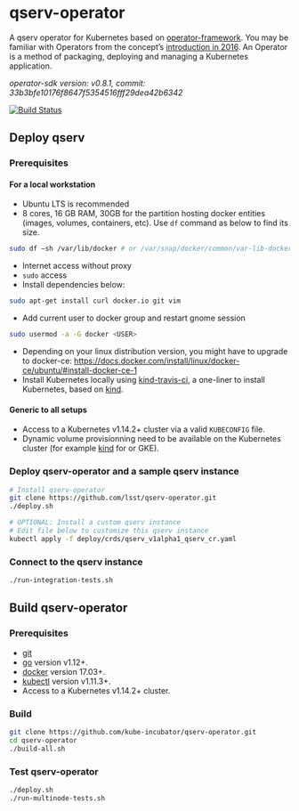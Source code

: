 # qserv-operator

A qserv operator for Kubernetes based on [operator-framework](https://github.com/operator-framework). You may be familiar with Operators from the concept’s [introduction in 2016](https://coreos.com/blog/introducing-operators.html). An Operator is a method of packaging, deploying and managing a Kubernetes application.

*operator-sdk version: v0.8.1, commit: 33b3bfe10176f8647f5354516fff29dea42b6342*

[![Build Status](https://travis-ci.org/lsst/qserv-operator.svg?branch=master)](https://travis-ci.org/lsst/qserv-operator)

## Deploy qserv

### Prerequisites

#### For a local workstation

- Ubuntu LTS is recommended
- 8 cores, 16 GB RAM, 30GB for the partition hosting docker entities (images, volumes, containers, etc). Use `df` command as below to find its size.
```bash
sudo df –sh /var/lib/docker # or /var/snap/docker/common/var-lib-docker/
```
- Internet access without proxy
- `sudo` access
- Install dependencies below:
```bash
sudo apt-get install curl docker.io git vim
```
- Add current user to docker group and restart gnome session
```bash
sudo usermod -a -G docker <USER>
```
- Depending on your linux distribution version, you might have to upgrade to docker-ce: https://docs.docker.com/install/linux/docker-ce/ubuntu/#install-docker-ce-1
- Install Kubernetes locally using  [kind-travis-ci], a one-liner to install Kubernetes, based on [kind].

#### Generic to all setups

- Access to a Kubernetes v1.14.2+ cluster via a valid `KUBECONFIG` file.
- Dynamic volume provisionning need to be available on the Kubernetes cluster (for example [kind] for or GKE).

[kind]:https://kind.sigs.k8s.io/
[kind-travis-ci]:https://github.com/k8s-school/kind-travis-ci

### Deploy qserv-operator and a sample qserv instance 

```sh
# Install qserv-operator
git clone https://github.com/lsst/qserv-operator.git
./deploy.sh

# OPTIONAL: Install a custom qserv instance
# Edit file below to customize this qserv instance
kubectl apply -f deploy/crds/qserv_v1alpha1_qserv_cr.yaml
```

### Connect to the qserv instance

```sh
./run-integration-tests.sh
```

## Build qserv-operator

### Prerequisites

- [git][git_tool]
- [go][go_tool] version v1.12+.
- [docker][docker_tool] version 17.03+.
- [kubectl][kubectl_tool] version v1.11.3+.
- Access to a Kubernetes v1.14.2+ cluster.


[git_tool]:https://git-scm.com/downloads
[go_tool]:https://golang.org/dl/
[docker_tool]:https://docs.docker.com/install/
[kubectl_tool]:https://kubernetes.io/docs/tasks/tools/install-kubectl/

### Build

```sh
git clone https://github.com/kube-incubator/qserv-operator.git
cd qserv-operator
./build-all.sh
```

### Test qserv-operator

```sh
./deploy.sh
./run-multinode-tests.sh
```
